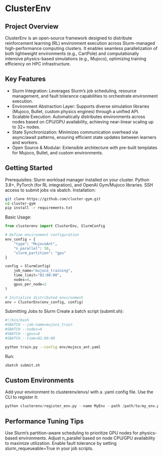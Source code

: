 # ClusterEnv

## Project Overview

ClusterEnv is an open-source framework designed to distribute reinforcement learning (RL) environment execution across Slurm-managed high-performance computing clusters. It enables seamless parallelization of both lightweight environments (e.g., CartPole) and computationally intensive physics-based simulations (e.g., Mujoco), optimizing training efficiency on HPC infrastructure.

## Key Features

* Slurm Integration: Leverages Slurm’s job scheduling, resource management, and fault tolerance capabilities to orchestrate environment execution.
* Environment Abstraction Layer: Supports diverse simulation libraries (Mujoco, Bullet, custom physics engines) through a unified API.
* Scalable Execution: Automatically distributes environments across nodes based on CPU/GPU availability, achieving near-linear scaling up to 32+ nodes.
* State Synchronization: Minimizes communication overhead via async/await patterns, ensuring efficient state updates between learners and workers.
* Open Source & Modular: Extensible architecture with pre-built templates for Mujoco, Bullet, and custom environments.

## Getting Started
Prerequisites: 
Slurm workload manager installed on your cluster.
Python 3.8+, PyTorch (for RL integration), and OpenAI Gym/Mujoco libraries.
SSH access to submit jobs via sbatch.
Installation: 
```bash
git clone https://github.com/cluster-gym.git
cd cluster-gym
pip install -r requirements.txt
```

Basic Usage:
```python
from clusterenv import ClusterEnv, SlurmConfig

# Define environment configuration
env_config = {
    "type": "MujocoAnt",
    "n_parallel": 50,
    "slurm_partition": "gpu"
}

config = SlurmConfig(
    job_name="mujoco_training",
    time_limit="02:00:00",
    nodes=4,
    gpus_per_node=2
)

# Initialize distributed environment
env = ClusterEnv(env_config, config)
```

Submitting Jobs to Slurm
Create a batch script (submit.sh):

```bash
#!/bin/bash
#SBATCH --job-name=mujoco_train
#SBATCH --nodes=4
#SBATCH --gpus=8
#SBATCH --time=02:00:00

python train.py --config env/mujoco_ant.yaml
```

Run:

```bash
sbatch submit.sh
```

## Custom Environments

Add your environment to clusterenv/envs/ with a .yaml config file.
Use the CLI to register it:

```python
python clusterenv/register_env.py --name MyEnv --path /path/to/my_env.py
```

## Performance Tuning Tips

Use Slurm’s partition-aware scheduling to prioritize GPU nodes for physics-based environments.
Adjust n_parallel based on node CPU/GPU availability to maximize utilization.
Enable fault tolerance by setting slurm_requeueable=True in your job scripts.
